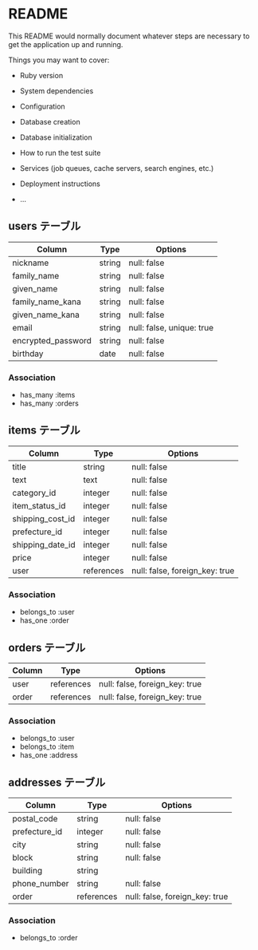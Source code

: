 # README

This README would normally document whatever steps are necessary to get the
application up and running.

Things you may want to cover:

* Ruby version

* System dependencies

* Configuration

* Database creation

* Database initialization

* How to run the test suite

* Services (job queues, cache servers, search engines, etc.)

* Deployment instructions

* ...

## users テーブル

|Column              |Type     |Options                    |
|--------------------|---------|---------------------------|
|nickname            |string   |null: false                |
|family_name         |string   |null: false                |
|given_name          |string   |null: false                |
|family_name_kana    |string   |null: false                |
|given_name_kana     |string   |null: false                |
|email               |string   |null: false, unique: true  |
|encrypted_password  |string   |null: false                |
|birthday            |date     |null: false                |

### Association

- has_many :items
- has_many :orders

## items テーブル

|Column              |Type       |Options                        |
|--------------------|-----------|-------------------------------|
|title               |string     |null: false                    |
|text                |text       |null: false                    |
|category_id         |integer    |null: false                    |
|item_status_id      |integer    |null: false                    |
|shipping_cost_id    |integer    |null: false                    |
|prefecture_id       |integer    |null: false                    |
|shipping_date_id    |integer    |null: false                    |
|price               |integer    |null: false                    |
|user                |references |null: false, foreign_key: true |

### Association

- belongs_to :user
- has_one :order

## orders テーブル

|Column          |Type         |Options                        |
|----------------|-------------|-------------------------------|
|user            |references   |null: false, foreign_key: true |
|order           |references   |null: false, foreign_key: true |

### Association

- belongs_to :user
- belongs_to :item
- has_one :address

## addresses テーブル

|Column          |Type         |Options                        |
|----------------|-------------|-------------------------------|
|postal_code     |string       |null: false                    |
|prefecture_id   |integer      |null: false                    |
|city            |string       |null: false                    |
|block           |string       |null: false                    |
|building        |string       |                               |
|phone_number    |string       |null: false                    |
|order           |references   |null: false, foreign_key: true |

### Association

- belongs_to :order


